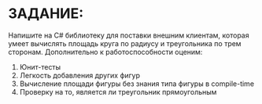 # ЗАДАНИЕ:
Напишите на C# библиотеку для поставки внешним клиентам, которая умеет вычислять площадь круга по радиусу и треугольника по трем сторонам. Дополнительно к работоспособности оценим:

  1. Юнит-тесты
  2. Легкость добавления других фигур
  3. Вычисление площади фигуры без знания типа фигуры в compile-time
  4. Проверку на то, является ли треугольник прямоугольным
